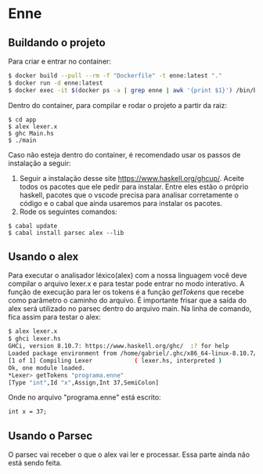 # Enne

## Buildando o projeto

Para criar e entrar no container:

```bash
$ docker build --pull --rm -f "Dockerfile" -t enne:latest "."
$ docker run -d enne:latest
$ docker exec -it $(docker ps -a | grep enne | awk '{print $1}') /bin/bash
```

Dentro do container, para compilar e rodar o projeto a partir da raiz:

```
$ cd app
$ alex lexer.x
$ ghc Main.hs
$ ./main
```

Caso não esteja dentro do container, é recomendado usar os passos de instalação a seguir:

1. Seguir a instalação desse site https://www.haskell.org/ghcup/. Aceite todos os pacotes que ele pedir para instalar. Entre eles estão o próprio haskell, pacotes que o vscode precisa para analisar corretamente o código e o cabal que ainda usaremos para instalar os pacotes.
2. Rode os seguintes comandos:
```
$ cabal update
$ cabal install parsec alex --lib
```

## Usando o alex

Para executar o analisador léxico(alex) com a nossa linguagem você deve compilar o arquivo lexer.x e para testar pode entrar no modo interativo. A função de execução para ler os tokens é a função <i>getTokens</i> que recebe como parâmetro o caminho do arquivo. É importante frisar que a saída do alex será utilizado no parsec dentro do arquivo main. Na linha de comando, fica assim para testar o alex:

```bash
$ alex lexer.x
$ ghci lexer.hs
GHCi, version 8.10.7: https://www.haskell.org/ghc/  :? for help
Loaded package environment from /home/gabriel/.ghc/x86_64-linux-8.10.7/environments/default
[1 of 1] Compiling Lexer            ( lexer.hs, interpreted )
Ok, one module loaded.
*Lexer> getTokens "programa.enne"
[Type "int",Id "x",Assign,Int 37,SemiColon]
```

Onde no arquivo "programa.enne" está escrito:

```
int x = 37;
```

## Usando o Parsec

O parsec vai receber o que o alex vai ler e processar. Essa parte ainda não está sendo feita.
